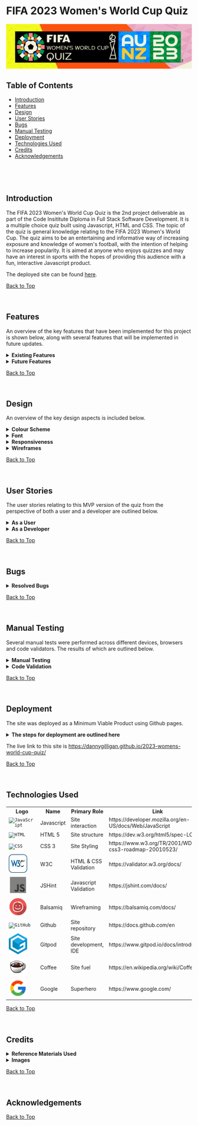 # FIFA 2023 Women's World Cup Quiz

![Am I Responsive](assets/images/hero-image.webp)

## Table of Contents

* [Introduction](#introduction)
* [Features](#features)
* [Design](#design)
* [User Stories](#user-stories)
* [Bugs](#bugs)
* [Manual Testing](#manual-testing)
* [Deployment](#deployment)
* [Technologies Used](#technologies-used)
* [Credits](#credits)
* [Acknowledgements](#acknowledgements)
<br>
<br>
<br>

<!-- Introduction Section is below, with a 'Back to Top' anchor link, the link will be shown at the bottom of every section -->
## Introduction
The FIFA 2023 Women's World Cup Quiz is the 2nd project deliverable as part of the Code Insititute Diploma in Full Stack Software Development. It is a multiple choice quiz built using Javascript, HTML and CSS.
The topic of the quiz is general knowledge relating to the FIFA 2023 Women's World Cup. The quiz aims to be an entertaining and informative way of increasing exposure and knowledge of women's football, with the intention of helping to increase popularity.
It is aimed at anyone who enjoys quizzes and may have an interest in sports with the hopes of providing this audience with a fun, interactive Javascript product.

The deployed site can be found [here](https://dannygilligan.github.io/2023-womens-world-cup-quiz/).

[Back to Top](#fifa-2023-womens-world-cup-quiz)
<br>
<br>
<br>



<!-- The Existing Features section is shown below, this will be disaplyed in a collapsible format, with each item shown in tabular form -->
## Features

An overview of the key features that have been implemented for this project is shown below, along with several features that will be implemented in future updates.
<br>
<details>
  <summary> <b>Existing Features</b> </summary>
<!-- Feature 1 begins -->
<br>
<table>
<tr><th> <b> Customised Logo</b></th></tr>
<tr>
<td>
The official FIFA Women's World Cup 2023 logo has been adapted to incorporate 'Quiz' in the title and serves as a visual highlight of the screen adding vibrant colour to enhance the user experience.
</td>
</tr>
<tr><td Colspan="2">

![Quiz logo](assets/documentation/features01_customised_logo.webp)

</td></tr>
</table>
<!-- Feature 1 ends -->
<br>
<table>
<tr><th> <b>Tracker Panel</b> </th></tr>
<tr><td>
A tracker panel has been developed that provides the user with information on their progress throughout the quiz such as the current question being displayed and which questions were previously answered correctly or incorrectly.
</td></tr>
<tr><td Colspan="2">

![Tracker Panel](assets/documentation/features02_tracker_panel.webp)

</td></tr>
</table>
<!-- spacer -->
<br>
<table>
<tr><th> <b>Question Container</b> </th></tr>
<tr><td>
The question container takes up a prominent space on the screen and clearly displays the text to the user, the high contrast allows for easy readibility and accessibilty.
</td></tr>
<tr><td Colspan="2">

![Question Container](assets/documentation/features03_question_container.webp)

</td></tr>
</table>
<!-- spacer -->
<br>
<table>
<tr><th> <b>Choice Container</b> </th></tr>
<tr><td>
The choices can be selected from easy to use containers utilising radio inputs.
</td></tr>
<tr><td Colspan="2">

![Choice Container](assets/documentation/features04_choice_containers.webp)

</td></tr>
</table>
<!-- spacer -->
<br>
<table>
<tr><th> <b>Main Button</b> </th></tr>
<tr><td>
The user interaction with the quiz is enabled through a simple button that has contextual commands associated with it depending on what screen is currently displayed. The focus is on making the quiz easy to use and accessible.
</td></tr>
<tr><td Colspan="2">

![Main Button](assets/documentation/features05_main_button.webp)

</td></tr>
</table>  
<!-- spacer -->
<br>
<table>
<tr><th Colspan="2"> <b>VAR Assist</b> </th></tr>
<tr><td Colspan="2">
The VAR Assist feature will allow the user to remove two incorrect choices from the screen. When activated, a function will be invoked that replaces the inner HTML of the incorrect choices with 'Offside!', the radio inputs will also be disabled for these choices. The user will be granted 3 VAR Assists at the start of the quiz, and can use 1 per question until they run out.
</td></tr>
<tr><td> <i>Before Use</i> </td><td> <i>After Use</i> </td></tr>

<tr>
<td>

![Before Use](assets/documentation/features07_var_assist_1.webp)

</td>
<td>

![After Use](assets/documentation/features07_var_assist_2.webp)

</td>
</tr>
</table>  
<!-- spacer -->
<br>
<table>
<tr><th> <b>Goals Scored</b> </th></tr>
<tr><td>
A tracker will be visible on the bottom right hand corner of the screen during the quiz that will display the 'Goals Scored' by the user.
</td></tr>
<tr><td Colspan="2">

![Goals Scored](assets/documentation/features08_goals_scored.webp)  

</td></tr>
</table>  
<!-- spacer -->
<br>
<table>
<tr><th> <b>On Hover Changes</b> </th></tr>
<tr><td>
Any items on the screen that the user can interact with will display a subtle colour change on the box shadow when hovered over to convey that the item can be interacted with by tapping or clicking on it.
</td></tr>
<tr><td Colspan="2">

![On Hover](assets/documentation/features09_hover_change.webp)

</td></tr>
</table>
<!-- spacer -->
<br>
<table>
<tr><th Colspan="2"> <b>Answer Feedback</b> </th></tr>
<tr><td Colspan="2">
The Answer Feedback feature provides the user with instant feedback after submitting their answers. An image depicting players in various stages of celebration or desolation are displayed to the user along with a 'MISS!' or 'GOAL!' text caption. 
</td></tr>
<tr><td> <i>Miss!</i> </td><td> <i>Goal!</i> </td></tr>

<tr>
<td>

![Before Use](assets/documentation/features10_answer_feedback_1.webp)

</td>
<td>

![After Use](assets/documentation/features10_answer_feedback_2.webp)

</td>
</tr>
</table>  
<!-- spacer -->
<br>
<table>
<tr><th> <b>No Option Selected Alert</b> </th></tr>
<tr><td>
The No Option Selected Alert feature provides the user with prominent and immediate feedback if they attempt to answer a question without selecting a choice first. This alert will stay on screen for the duration of the current question being asked, and will be removed automatically for the next question.
</td></tr>
<tr><td>

![Official Font](assets/documentation/features11_no_option_alert.webp)

</td></tr>
</table>  
<!-- spacer -->


[Back to Features](#features)
<br>
<br>
<br>
</details>
<!-- The Existing Features section ends here -->
<!-- The Future Features section is shown below, this will be disaplyed in a collapsible format, with each item shown in tabular form -->
<details>
  <summary> <b>Future Features</b></summary>
<br>
<!-- Future Feature 1 begins -->
<table>
<tr><th><b>Substitution</b></th></tr>
<tr><td>
This feature will allow the user to swap out the question and choice set displayed on screen for another set, this may provide them with a question that they may be able to answer instead. This would possibly involve adding a new 'Substitutes' property to the quizEngine object that would contain the alternative questions and choices values, a function would then change the inner HTML of the containers accordingly once called.
</td></tr>
</table>
<!-- Future Feature 1 ends -->
<br>
<table>
<tr><th><b>Match Timer</b></th></tr>
<tr><td>
This feature will add a timer to the quiz with a time limit of perhaps 11 minutes, with subtle on screen hints at different checkpoints (e.g "half-time approaching", "approaching the final minute", "we're in injury time"). This would run 'asynchronously' and when it reaches 'full-time', the quiz would end regardless of the user's progression.
</td></tr>
</table>
<!-- spacer -->
<br>
<table>
<tr><th><b>Home or Away Kit Toggle</b></th></tr>
<tr><td>
This will toggle the colour scheme of the quiz to dark or light modes which will enhance the user experience and aid accessibility.
</td></tr>
</table>
<br>
<!-- spacer -->
<table>
<tr><th><b>Bonus Facts</b></th></tr>
<tr><td>
Initially I wanted to include bonus facts containing bite size pieces of information about the tournament and women's football in general, these would have been displayed in the container along with the 'GOAL!' or 'MISS!' feedback. It will be added in a future update instead.
</td></tr>
</table>
<!-- spacer -->
<br>
<table>
<tr><th><b>Hall of Fame</b></th></tr>
<tr><td>
This feature will create a leaderboard to store user scores, adding a competitive dimension to the quiz and perhaps promote sharing, replayibilty and increase enjoyment.
</td></tr>
</table>
<!-- spacer -->
<br>
<table>
<tr><th><b>Custom Radio Inputs</b></th></tr>
<tr><td>
The project has been deployed with standard/default radio inputs, however these will have customised styling in a future update.
</td></tr>
</table>

[Back to Features](#features)
<br>
<br>
<br>
</details>
<!-- Future Features ends here -->

</details>

[Back to Top](#fifa-2023-womens-world-cup-quiz)
<br>
<br>
<br>
<!-- Features ends here -->


## Design

An overview of the key design aspects is included below.

<details>
  <summary><b> Colour Scheme </b></summary>
<br>
The colours used throughout the quiz are inspired by the official colour palette and branding of the FIFA 2023 Women's World Cup.<br><br>For the purposes of accessibility and offering more contrast to the user, adjustments were made accordingly (e.g the shade of blue used in the question containers).
<br><br>

The official rgb and hex values were published by [schemecolor.com](https://www.schemecolor.com/fifa-womens-world-cup-2023-logo.php#download).
<br><br>
<table>
<tr><th>Colour</th><th>Details</th></tr>
<!-- spacer -->
<tr><td>
<br>

![Coquelicot](assets/documentation/colour_1.webp)
<br><br>
</td>
<td>Name: Coquelicot<br><br>Hex: #E83800<br><br>RGB: (232, 56, 0)<br><br>CMYK: 0, 0.758, 1, 0.090</td>
</tr>
<!-- spacer -->
<tr><td>
<br>

![Eggshell](assets/documentation/colour_2.webp)
<br><br>
</td><td><br>Name: Eggshell<br><br>Hex: #EEEDCE<br><br>RGB: (238, 237, 206)<br><br>CMYK: 0, 0.004, 0.134, 0.066</td></tr>
<!-- spacer -->
<tr><td>
<br>

![Web Forest Green](assets/documentation/colour_3.webp)
<br><br>
</td><td>Name: Web Forest Green<br><br>Hex: #2F852B<br><br>RGB: (47, 133, 43)<br><br>CMYK: 0.646, 0, 0.676, 0.478</td></tr>
<!-- spacer -->
<tr><td>
<br>

![Web Forest Green](assets/documentation/colour_4.webp)
<br><br>
</td><td>Name: Light Carmine Pink<br><br>Hex: #ED6877<br><br>RGB: (237, 104, 119)<br><br>CMYK: 0, 0.561, 0.497, 0.070</td></tr>
<!-- spacer -->
<tr><td>
<br>

![Web Forest Green](assets/documentation/colour_5.webp)
<br><br>
</td><td>Name: American Yellow<br><br>Hex: #F3BC00<br><br>RGB: (243, 188, 0)<br><br>CMYK: 0, 0.226, 1, 0.047</td></tr>
<!-- spacer -->
<tr><td>
<br>

![Web Forest Green](assets/documentation/colour_6.webp)
<br><br>
</td><td>Name: Dodger Blue<br><br>Hex: #2C86FF<br><br>RGB: (44, 134, 255)<br><br>CMYK: 0.827, 0.474, 0, 0</td></tr>
<!-- spacer -->
</table>
</details>
<!-- Colour Scheme section ends here -->
<!-- spacer -->
<details>
  <summary><b> Font </b></summary>
<br>
<table>
<tr><th> <b>FWWC 2023 Official Font</b> </th></tr>
<tr><td>
The site uses the official font named 'FWWC 2023' to stay consistent with the brand identity of the event. The source of the font download has been linked in the Credits section.
</td></tr>
<tr><td>

![Official Font](assets/documentation/features06_official_font.webp)

</td></tr>
</table> 
</details>
<!-- spacer -->
<details>
  <summary><b> Responsiveness </b></summary>
<br>
<table>
<tr><th> <b>Am I Responsive?</b> </th></tr>
<tr><td>
The site was designed following the principles of mobile first design. All initial CSS style rules were implemented for use on mobile devices with a min-width screen size of 320px, from there the layout was adapted as needed for progressively larger screens using media queries. <br><br>Flexbox functionality was utilised for the 'containers' used throughout the site which helped immensely in achieving the desired level of responsiveness. The screenshot below was taken from the site https://ui.dev/amiresponsive.
</td></tr>
<tr><td>

![Official Font](assets/documentation/amiresponsive.webp)

</td></tr>
</table> 
</details>
<!-- spacer -->
<details>
  <summary><b> Wireframes </b></summary>
<br>
<details>  
  <summary>  <i>Enter Username</i> </summary>  <!-- whitespace character used in heading '  ' to add indentation -->
<br>
<!-- Wireframe 1 1 begins -->
The initial landing page will display the 'FIFA Women's World Cup Quiz 2023' logo, along with an input field to enter a username, and an 'enter' button. 

Validation will occur here, if the username does not meet the requirements a dialogue box will be displayed. If the input is accepted, the value will be assigned to a 'userName' variable.

The 'Enter' button will run the validation function and display the 'Quiz Rules' screen.

To note, the quiz will exist on a single page of HTML, with different sections being displayed to, or hidden from, the user depending on the context.

![Wireframe_01](assets/documentation/wireframe01_enter_username.webp)
</details>
<!-- Wireframe 1 ends -->
<!-- Wireframe 2 begins -->
<details>
  <summary>  <i>Quiz Rules</i> </summary>
<br>
Once the username is accepted, the rules of the quiz will then be displayed using the displayRules() function.

In summary, there will be 11 questions related to the 2023 Women's World Cup, with 4 choices per question along with a VAR Assist feature that will remove 2 incorrect answers. The VAR Assist name comes from the 'Video Assistant Referee' which is a controversial technology used in football to assist in refereeing decisions (hopefully it will only do good things in this quiz). The user will be granted 3 VAR Assists at the beginning, and can use a max of 1 per question until they run out. (To disambiguate completely, there is no relationship to the VAR variable declaration keyword!)

When a question is answered correctly, the user will score a goal, otherwise the attempt will be considered a miss.

The button on this screen will have an inner text of 'Kick Off!' and will call a function to display the quiz content.

![Wireframe Quiz Rules](assets/documentation/wireframe02_display_rules.webp)
</details>
<!-- Wireframe 2 ends -->
<!-- Wireframe 3 begins -->
<details>
  <summary>  <i>Display Quiz</i> </summary>
<br>
After the user kicks off the quiz, the questions and choices will be displayed using the displayQuiz() function. 

The inner HTML of the question and choice containers will be driven by the content of an object data structure existing in the javascript file, the object will be assigned to a variable named quizEngine. A 'Questions' property will have associated string values that will be accessed using dot notation and their index numbers, this will also be the case for the 'Choices' property, except the Choices property will have a nested array of 4 string values at each index. A questionCounter variable will be created and incremented after each question to drive the content displayed to the user by iterating over the Question and Choices properties accordingly.

A radio input will be used to allow the user to submit their choice, when checking the answer the radio inputs will be assigned as a HTML collection to a userChoice variable, then an IF conditional statement will determine which input is checked, the checked input will be compared against the correct answer (which will be stored as a string value in an 'Answers' property of the quizEngine). The 'Goals Scored' variable will then be incremented by 1 if the answer is correct.

The main button on this screen will have an inner text of 'Shoot!' and will be assigned the checkAnswer() function. 

A VAR Assist button will also be displayed to the user along with the remaining assists available.

In the bottom right hand corner, a score tracker will be visible showing the user's current score.

Just below the logo, a progress tracker will be located that gives the user feedback on the current active question and the questions they answered correctly or incorrectly. The active question will be styled with a prominent glowing effect to aid accessibility.

![Display Quiz](assets/documentation/wireframe03_display_quiz.webp)
</details>
<!-- Wireframe 3 ends -->
<!-- Wireframe 4 begins -->
<details>
  <summary>  <i>VAR Assist Feature</i> </summary>
<br>
The user can decide to trigger the varAssist() feature in order to remove 2 wrong answers from the screen. A 'varAssists' property will be included in the quizEngine object, this property will have 2 choice IDs held as string values in an array at each index that correspond to the wrong answers for each question, these choice IDs will be used to access the related HTML elements and set the display attribute to 'none'. The 'VAR Assists remaining' counter will be decremented upon use until it reaches 0, at this point the VAR Assist button will be disabled for the remainder of the quiz.

Once a choice has been made by the user. the 'Shoot!' button will then trigger the checkAnswer() function.

![VAR Assist Feature](assets/documentation/wireframe04_var_assist_feature.webp)
</details>
<!-- Wireframe 4 ends -->
<!-- Wireframe 5 begins -->
<details>
  <summary>  <i>Check Answer</i> </summary>
<br>
Once the user has decided on their choice and selected the corresponding radio input, they can then trigger the checkAnswer() function by clicking on the 'Shoot!' button. This will then assign the radio inputs to a HTML collection by utilising the getElementsByClass method (the radio inputs will have a class attribute of 'choices'). 

This HTML collection will then be iterated over using a 'for loop' to determine which input has been checked (using an IF conditional statement). Once the checked input has been identified, this will be stored in a variable named userChoice, which will be compared against the corresponding correct answer for the question held in the 'Answers' property of the quizEngine object (this will be accessed using dot notation and assigned to a variable named correctAnswer).

If the userChoice and correctAnswer variables are equal (===), then feedback will be presented to the user with a 'GOAL!' message and a picture being displayed, the HTML element of the corresponding tracker item will be assigned a class of .correct and the colour will be changed to green (the .active class will be removed). The 'Goals Scored' counter will also be incremented by 1.

If the userChoice and correctAnswer variables are not equal, the feedback will be presented to the user with a 'MISS!' message and a picture being displayed, the HTML element of the corresponding tracker item will be assigned a class of .incorrect and the colour will be changed to red  (the .active class will be removed). The 'Goals Scored' counter will not be incremented. 

The inner HTML of the main button will change to 'Play On!' which when pressed will invoke a nextQuestion() function that will increment the questionCounter variable and display the content of the next question and set of choices to the user.

![Check Answer](assets/documentation/wireframe05_check_answer.webp)
</details>
<!-- Wireframe 5 ends -->
<!-- Wireframe 6 begins -->
<details>
  <summary>  <i>Display Next Question</i> </summary>
<br>
The nextQuestion() function will continue the process of iterating over the quizEngine object using the value of the questionCounter variable to access the corresponding index of the questions and choices to display until the final question has been reached. 

This function will also change the HTML class attribute of the current question to .active in order to give the glowing effect on the tracker panel.

When the last question has been answered, the nextQuestion() function will change the inner HTML of the main button to 'View Result!' instead of 'Play On!' and assign to it a function of displayResult().

![Display Next Question 1](assets/documentation/wireframe06_display_next_question(1).webp)
![Display Next Question 2](assets/documentation/wireframe06_display_next_question(2).webp)
</details>
<!-- Wireframe 6 ends -->
<!-- Wireframe 7 begins -->
<details>
  <summary>  <i>Display Result</i> </summary>
<br>
Once the last question has been answered, the user can click on the 'View Result!' button. This will display feedback to the user on the total goals scored out of the 11 attempts along with a text message congratulating the user on completing the quiz.

An image will also be displayed to the user.

The main button's inner HTML will be changed to 'Rematch!' and have a rematch() function assigned to it.

This screen is the end of the current quiz session.

![Display Result](assets/documentation/wireframe07_display_result.webp)
</details>
<!-- Wireframe 7 ends -->
<!-- Wireframe 8 begins -->
<details>
  <summary>  <i>Rematch</i> </summary>
<br>
The end screen prompts the user with a 'Rematch!' that will guide them back to the start screen.

This will effectively reset the quiz.

![Rematch](assets/documentation/wireframe08_rematch.webp)
</details>
<!-- Wireframe 8 ends -->
<!-- Wireframe 9 begins -->
<details>
  <summary>  <i>Whiteboard Wireframe</i> </summary>
<br>
A little bonus for the whiteboard lovers :cupid:
<br>
<br>

![Whiteboard Wireframe](assets/documentation/wireframe09_whiteboard.webp)
</details>
<!-- Wireframe 9 ends -->
</details>
<!-- Wireframe section ends here -->

[Back to Top](#fifa-2023-womens-world-cup-quiz)
<br>
<br>
<br>

## User Stories


The user stories relating to this MVP version of the quiz from the perspective of both a user and a developer are outlined below.
<br>
<!-- 'As a user' User Stories are shown below -->
<details>
  <summary><b>As a User</b></summary>
<br>
<table>
<tr>
<th>User Story</th><th>Result</th>
</tr>
<!-- User Story 1 begins -->
<tr>
<td>As a user, I can enter a username</td><td>:heavy_check_mark:</td>
</tr>
<!-- User Story 1 ends -->
<tr>
<td>As a user, if the username I submit is invalid, I am alerted to this and the requirements are emphasised to me</td><td>:heavy_check_mark:</td>
</tr>
<!-- spacer -->
<tr>
<td>As a user, I can clearly read the question text displayed to me</td><td>:heavy_check_mark:</td>
</tr>
<!-- spacer -->
<tr>
<td>As a user, I can easily read the choices text that is displayed to me</td><td>:heavy_check_mark:</td>
</tr>
<!-- spacer -->
<tr>
<td>As a user, I can select a choice by tapping or clicking on the associated radio input</td><td>:heavy_check_mark:</td>
</tr>
<!-- spacer -->
<tr>
<td>As a user, I can tap or click on the 'Shoot!' button to submit my choice</td><td>:heavy_check_mark:</td>
</tr>
<!-- spacer -->
<tr>
<td>As a user, I can easily identify the VAR Assist button and tap or click on it</td><td>:heavy_check_mark:</td>
</tr>
<!-- spacer -->
<tr>
<td>As a user, I can easily see my progress throughout the quiz including the current active question and the questions I answered correctly or incorrectly previously</td><td>:heavy_check_mark:</td>
</tr>
<!-- spacer -->
<tr>
<td>As a user, I can easily see my current score</td><td>:heavy_check_mark:</td>
</tr>
<!-- spacer -->
<tr>
<td>As a user, I am provided with instant and clear feedback on whether my answer was correct or incorrect</td><td>:heavy_check_mark:</td>
</tr>
<!-- spacer -->
<tr>
<td>As a user, when I choose to use the VAR Assist feature, I can clearly determine which choices remain selectable and which have been changed to 'Offside!'</td><td>:heavy_check_mark:</td>
</tr>
<!-- spacer -->
<tr>
<td>As a user, I can clearly see how many VAR Assists I have remaining</td><td>:heavy_check_mark:</td>
</tr>
<!-- spacer -->
<tr>
<td>As a user, I can clearly determine when the quiz has ended</td><td>:heavy_check_mark:</td>
</tr>
<!-- spacer -->
<tr>
<td>As a user, I am provided with a final result</td><td>:heavy_check_mark:</td>
</tr>
</table>

[Back to User Stories](#user-stories)
<br>
<br>
<br>

</details>
<!-- 'As a User' User Stories end here -->
<!-- 'As a Developer' User Stories are shown below -->
<details>
  <summary><b>As a Developer</b></summary>
<br>
<table>
<tr>
<th>User Story</th><th>Result</th>
</tr>
<!-- spacer -->
<tr>
<td>As a developer, I can easily access the quizEngine object in order to make any amendments such as new questions, choices, answers and VAR assists</td><td>:heavy_check_mark:</td>
</tr>
<!-- spacer -->
<tr>
<td>As a developer, I can easily navigate the code in the HTML file and I am provided with clear comments throughout</td><td>:heavy_check_mark:</td>
</tr>
<!-- spacer -->
<tr>
<td>As a developer, I can easily navigate the code in the CSS file and I am provided with clear comments throughout</td><td>:heavy_check_mark:</td>
</tr>
<!-- spacer -->
<tr>
<td>As a developer, I can easily navigate the code in the Javascript file and I am provided with clear comments throughout</td><td>:heavy_check_mark:</td>
</tr>
<!-- spacer -->
<tr>
<td>As a developer, I am provided with a comprehensive README.md file that details the functionality of the site and deployment steps</td><td>:heavy_check_mark:</td>
</tr>
<!-- spacer -->
</table>

[Back to User Stories](#user-stories)
<br>
<br>
<br>

</details>



<!-- User Stories section ends here -->

[Back to Top](#fifa-2023-womens-world-cup-quiz)
<br>
<br>
<br>

## Bugs

<details>
  <summary><b>Resolved Bugs</b></summary>
<br>
<!--sub-section -->
<details>
  <summary>  <i>Bottom panel layout</i></summary>  
<br>
<!-- Resolved Bug 1 begins -->
<table>
<tr><th><b>Bottom Panel Layout</b></th><th><b>Status</b></th></tr>

<tr>
<td>
I encountered issues with displaying the bottom container that holds the VAR Assist and Shoot Buttons, along with the Goals Scored tracker. Initially I thought that using display: flex, and using 'space-between' would automatically position these items evenly, with the shoot button in the centre.
</td>
<td rowspan="4">
:heavy_check_mark:
</td>
</tr>

<tr>
<td>

![Bottom Container](assets/documentation/bugs01_bottom_container_resolved_1.webp)
</td>
</tr>

<tr>
<td>
I was able to resolve the issue by separating the bottom container into 3 sections with widths of 30%, 40% and 30% respectively (yellow borders added for illustration, percentage values may change after deployment), and then set the flex properties for each individual section, and the entire container as a whole. This produced the desired result. 
</td>
</tr>

<td>

![Bottom Container Resolved](assets/documentation/bugs01_bottom_container_resolved_2.webp)
</td>
</tr>
</table>
</details>
<!-- Resolved Bug 1 ends -->
<!-- Resolved But 2 begins -->
<details>
  <summary>  <i>Font Import Issue</i></summary>
<br>
<table>
<tr><th><b>Font Import Issue</b></th><th><b>Status</b></th></tr>
<tr>
<td>
I experienced problems when importing the 'FWWC2023' font, I could not get it to load successfully initially (even after several attempts). I found a very helpful video by Kevin Powell on how to self-host fonts that helped, the video resource is linked in the Credits section. I also received very helpful advice and a suggested Stackoverflow post from my mentor Martina Terlevic which allowed me to resolve the issue completely. 
</td>
<td>
:heavy_check_mark:
</td>
</tr>
</table>
<br>
</details>
<!-- Resolved Bug 2 ends -->
<!-- Resolved Bug 3 begins -->
<details>
  <summary>  <i>Image Naming Index</i></summary>
<br>
<table>
<tr><th><b>Image Naming Index</b></th><th><b>Status</b></th></tr>
<tr>
<td>
Once all images were selected for the 'GOAL!' and 'MISS!' feedback screens, I proceeded to crop, copy and resize for thumbnails then convert them to .webp files. However, I initially overlooked the naming convention and started the file name sequence at 1 instead of 0. This would have thrown off the function that would loop through these images using an index starting at 0 (i.e, the questionCounter's initial value). I renamed the image files accordingly.
<br>
<br>
The first image filenames in the sequence are now goal_image_0.webp and miss_image_0.jpg, instead of goal_image_1.webp and miss_image_1.jpg.
</td>
<td>
:heavy_check_mark:
</td>
</tr>
</table>
<br>
</details>
<!-- Resolved Bug 3 ends -->
<!-- Resolved Bug 4 begins -->
<details>
  <summary>  <i>InnerText Display</i></summary>
<br>
<table>
<tr><th><b>InnerText Display</b></th><th><b>Status</b></th></tr>
<tr>
<td>
While testing the initial screens displayed to the user, such as the 'display rules' and 'display choices' screens, I noticed the innerText of the main dialogue box was not behaving as expected. It appeared to be 'stuck' on the welcome message.
</td>
<td rowspan="4">
:heavy_check_mark:
</td>
</tr>

<tr>
<td>

![Bottom Container](assets/documentation/bugs02_innertext_display_resolved_1.webp)
</td>
</tr>

<tr>
<td>
The issue related to the innerText property that was attached to the this dialogue box when it was declared as a variable. Once the innerText property was removed, the screens displayed the correct/expected text to the user.
</td>
</tr>

<td>

![Bottom Container Resolved](assets/documentation/bugs02_innertext_display_resolved_2.webp)
</td>
</tr>
</table>

[Back to Bugs](#bugs)
<br>
<br>
<br>

</details>
<!-- Resolved Bug 4 ends -->
<!-- Resolved Bug 5 begins -->
<details>
  <summary>  <i>Image Responsiveness</i></summary>
<br>
<table>
<tr><th><b>Image Responsiveness</b></th><th><b>Status</b></th></tr>
<tr>
<td>
During testing, the images displayed at the answer feedback stage lost responsiveness. I was following a mobile first approach and focused my initial styling for smaller screen devices. When testing for larger screens, the bug was discovered.
</td>
<td rowspan="4">
:heavy_check_mark:
</td>
</tr>

<tr>
<td>

![Bottom Container](assets/documentation/bug03_image_responsiveness_1.webp)
</td>
</tr>

<tr>
<td>
The issue was resolved by applying a 'max-width' property to the #answer-feedback-image rule.
</td>
</tr>

<td>

![Bottom Container Resolved](assets/documentation/bug03_image_responsiveness_2.webp)
</td>
</tr>
</table>

[Back to Bugs](#bugs)
<br>
<br>
<br>

</details>
<!-- Resolved Bug 5 ends -->
<!-- Resolved Bug 6 begins -->
<details>
  <summary>  <i>Unexpected Javascript Behaviour</i></summary>
<br>
<table>
<tr><th><b>Unexpected Javascript Behaviour</b></th><th><b>Status</b></th></tr>
<tr>
<td>
During the coding phase of introducing Javascript to the site, I enountered several situations where the code did not behave as anticipated, this was always down to some assumption I made implicitly, such as when adding event listeners somehow thinking they would 'overwrite' the existing listener instead of literally adding another one on top of the button. It's something I'm vigilant about now! <br><br>Each time I ran into an issue like this, I used the debugging tool to add breakpoints and step through the code to identify exactly where it departed from what I expected.<br><br> I don't think I could have completed the project without using this tool! Even though I'm a novice at this stage regarding it's full functionality, it was intuitive enough to use without needing too much experience. If you're a student and reading this, use this tool whenever you're stuck!<br><br>
</td>
<td rowspan="2">
:heavy_check_mark:
</td>
</tr>

<tr>
<td>

![Bottom Container](assets/documentation/bug04_event_listener_resolved1.webp)
</td>
</tr>

</table>

[Back to Bugs](#bugs)
<br>
<br>
<br>

</details>
<!-- Resolved Bug 6 ends -->

</details>
<!-- Resolved Bugs section ends here -->

[Back to Top](#fifa-2023-womens-world-cup-quiz)
<br>
<br>
<br>

## Manual Testing

Several manual tests were performed across different devices, browsers and code validators. The results of which are outlined below.
<br>
<details>
  <summary><b>Manual Testing</b></summary>
<br>
<table>
<tr><th rowspan="2">Test description</th><th colspan="3">Device</th></tr>
<tr><th>Phone</th><th>Tablet</th><th>Laptop</th></tr>

<tr><td>Deployed site link is live </td><td>:heavy_check_mark:</td><td>:heavy_check_mark:</td><td>:heavy_check_mark:</td></tr>

<tr><td>Welcome screen is displayed correctly</td><td>:heavy_check_mark:</td><td>:heavy_check_mark:</td><td>:heavy_check_mark:</td></tr>

<tr><td>FIFA logo is displayed correctly</td><td>:heavy_check_mark:</td><td>:heavy_check_mark:</td><td>:heavy_check_mark:</td></tr>

<tr><td>User name input validation functions as expected</td><td>:heavy_check_mark:</td><td>:heavy_check_mark:</td><td>:heavy_check_mark:</td></tr>

<tr><td>'Enter!' button is displayed correctly</td><td>:heavy_check_mark:</td><td>:heavy_check_mark:</td><td>:heavy_check_mark:</td></tr>

<tr><td>'Enter!' functions as expected</td><td>:heavy_check_mark:</td><td>:heavy_check_mark:</td><td>:heavy_check_mark:</td></tr>

<tr><td>Quiz rules are displayed correctly</td><td>:heavy_check_mark:</td><td>:heavy_check_mark:</td><td>:heavy_check_mark:</td></tr>

<tr><td>'Kick Off!' button is displayed correctly</td><td>:heavy_check_mark:</td><td>:heavy_check_mark:</td><td>:heavy_check_mark:</td></tr>

<tr><td>'Kick Off!' button functions as expected</td><td>:heavy_check_mark:</td><td>:heavy_check_mark:</td><td>:heavy_check_mark:</td></tr>

<tr><td>'Tracker' panel is displayed correctly</td><td>:heavy_check_mark:</td><td>:heavy_check_mark:</td><td>:heavy_check_mark:</td></tr>

<tr><td>First 'tracker' item active animation is displayed correctly</td><td>:heavy_check_mark:</td><td>:heavy_check_mark:</td><td>:heavy_check_mark:</td></tr>

<tr><td>Question text is displayed correctly</td><td>:heavy_check_mark:</td><td>:heavy_check_mark:</td><td>:heavy_check_mark:</td></tr>

<tr><td>Choices text is displayed correctly</td><td>:heavy_check_mark:</td><td>:heavy_check_mark:</td><td>:heavy_check_mark:</td></tr>

<tr><td>On hover effects function as expected</td><td>:heavy_check_mark:</td><td>:heavy_check_mark:</td><td>:heavy_check_mark:</td></tr>

<tr><td>'VAR Assist' button is displayed correctly</td><td>:heavy_check_mark:</td><td>:heavy_check_mark:</td><td>:heavy_check_mark:</td></tr>

<tr><td>'VAR Assists' remaining is displayed correctly</td><td>:heavy_check_mark:</td><td>:heavy_check_mark:</td><td>:heavy_check_mark:</td></tr>

<tr><td>'VAR Assist' button functions as expected</td><td>:heavy_check_mark:</td><td>:heavy_check_mark:</td><td>:heavy_check_mark:</td></tr>

<tr><td>'Var Assists Remaining' counter functions as expected</td><td>:heavy_check_mark:</td><td>:heavy_check_mark:</td><td>:heavy_check_mark:</td></tr>

<tr><td>'Offside!' panels are displayed correctly after 'VAR Assist' button is clicked</td><td>:heavy_check_mark:</td><td>:heavy_check_mark:</td><td>:heavy_check_mark:</td></tr>

<tr><td>'Shoot!' button is displayed correctly</td><td>:heavy_check_mark:</td><td>:heavy_check_mark:</td><td>:heavy_check_mark:</td></tr>

<tr><td>'No option selected' alert is displayed correctly</td><td>:heavy_check_mark:</td><td>:heavy_check_mark:</td><td>:heavy_check_mark:</td></tr>

<tr><td>Radio inputs function as expected</td><td>:heavy_check_mark:</td><td>:heavy_check_mark:</td><td>:heavy_check_mark:</td></tr>

<tr><td>'Shoot!' button functions as expected</td><td>:heavy_check_mark:</td><td>:heavy_check_mark:</td><td>:heavy_check_mark:</td></tr>

<tr><td>Answer feedback functions as expected after 'Shoot!' button is clicked</td><td>:heavy_check_mark:</td><td>:heavy_check_mark:</td><td>:heavy_check_mark:</td></tr>

<tr><td>Feedback image is displayed correctly</td><td>:heavy_check_mark:</td><td>:heavy_check_mark:</td><td>:heavy_check_mark:</td></tr>

<tr><td>Feedback 'GOAL!' text is displayed correctly</td><td>:heavy_check_mark:</td><td>:heavy_check_mark:</td><td>:heavy_check_mark:</td></tr>

<tr><td>Feedback 'MISS!' text is displayed correctly</td><td>:heavy_check_mark:</td><td>:heavy_check_mark:</td><td>:heavy_check_mark:</td></tr>

<tr><td>'Play On!' button is displayed correctly</td><td>:heavy_check_mark:</td><td>:heavy_check_mark:</td><td>:heavy_check_mark:</td></tr>

<tr><td>'Play On!' button functions as expected</td><td>:heavy_check_mark:</td><td>:heavy_check_mark:</td><td>:heavy_check_mark:</td></tr>

<tr><td>Goals scored panel is displayed correctly</td><td>:heavy_check_mark:</td><td>:heavy_check_mark:</td><td>:heavy_check_mark:</td></tr>

<tr><td>Goals scored counter functions as expected</td><td>:heavy_check_mark:</td><td>:heavy_check_mark:</td><td>:heavy_check_mark:</td></tr>

<tr><td>Tracker item updates correctly after correct answer</td><td>:heavy_check_mark:</td><td>:heavy_check_mark:</td><td>:heavy_check_mark:</td></tr>

<tr><td>Tracker item updates correctly after incorrect answer</td><td>:heavy_check_mark:</td><td>:heavy_check_mark:</td><td>:heavy_check_mark:</td></tr>

<tr><td>Tracker item updates correctly to display current active question</td><td>:heavy_check_mark:</td><td>:heavy_check_mark:</td><td>:heavy_check_mark:</td></tr>

<tr><td>Next question is displayed correctly</td><td>:heavy_check_mark:</td><td>:heavy_check_mark:</td><td>:heavy_check_mark:</td></tr>

<tr><td>'View Final Result' button is displayed correctly after last question</td><td>:heavy_check_mark:</td><td>:heavy_check_mark:</td><td>:heavy_check_mark:</td></tr>

<tr><td>'View Final Result' button functions as expected</td><td>:heavy_check_mark:</td><td>:heavy_check_mark:</td><td>:heavy_check_mark:</td></tr>

<tr><td>End quiz image is displayed correctly</td><td>:heavy_check_mark:</td><td>:heavy_check_mark:</td><td>:heavy_check_mark:</td></tr>

<tr><td>End quiz tracker panel animation is displayed correctly</td><td>:heavy_check_mark:</td><td>:heavy_check_mark:</td><td>:heavy_check_mark:</td></tr>

<tr><td>End quiz message is displayed correctly</td><td>:heavy_check_mark:</td><td>:heavy_check_mark:</td><td>:heavy_check_mark:</td></tr>

<tr><td>End quiz result feedback is displayed correctly</td><td>:heavy_check_mark:</td><td>:heavy_check_mark:</td><td>:heavy_check_mark:</td></tr>

<tr><td>Fifa.com/womens-football link is displayed correctly</td><td>:heavy_check_mark:</td><td>:heavy_check_mark:</td><td>:heavy_check_mark:</td></tr>

<tr><td>Fifa.com/womens-football link opens site in a new window</td><td>:heavy_check_mark:</td><td>:heavy_check_mark:</td><td>:heavy_check_mark:</td></tr>

<tr><td>'Rematch?' button is displayed correctly</td><td>:heavy_check_mark:</td><td>:heavy_check_mark:</td><td>:heavy_check_mark:</td></tr>

<tr><td>'Rematch?' button functions as expected</td><td>:heavy_check_mark:</td><td>:heavy_check_mark:</td><td>:heavy_check_mark:</td></tr>

<tr><td>Rematch welcome screen displays as expected</td><td>:heavy_check_mark:</td><td>:heavy_check_mark:</td><td>:heavy_check_mark:</td></tr>

<tr><td>Site tested on Google Chrome</td><td>:heavy_check_mark:</td><td>:heavy_check_mark:</td><td>:heavy_check_mark:</td></tr>

<tr><td>Site tested on Microsoft Edge</td><td>:heavy_check_mark:</td><td>:heavy_check_mark:</td><td>:heavy_check_mark:</td></tr>

<tr><td>Site tested on Mozilla Firefox</td><td>:heavy_check_mark:</td><td>:heavy_check_mark:</td><td>:heavy_check_mark:</td></tr>

<tr><td>Site tested on Apple Safari</td><td></td><td>:heavy_check_mark:</td><td></td></tr>

</table>

[Back to Manual Testing](#manual-testing)
<br>
<br>
<br>

</details>

<!-- Manual Testing section ends here -->


<details>
  <summary><b>Code Validation</b></summary>
<br>
<!-- spacer -->
<details>
  <summary>  <i>HTML Validation</i></summary>
<br>

The HTML code passed through the [W3C HTML Validator](https://validator.w3.org/) without returning any errors.

<br>
<table>
<tr><td><b>W3C HTML Validator</b></td><td><b>Status</b></td></tr>

</tr>
<td>

![HTML Validation](assets/documentation/validation_html_final.webp)

</td>
<td>
:heavy_check_mark:
</td>
</tr>
</table>
</details>
<!-- spacer -->
<details>
  <summary>  <i>CSS Validation</i></summary>
<br>

The HTML code passed through the [W3C CSS Validator](https://jigsaw.w3.org/css-validator/) without returning any errors.

<br>
<table>
<tr><td><b>W3C CSS Validator</b></td><td><b>Status</b></td></tr>

</tr>
<td>

![HTML Validation](assets/documentation/validation_css_final.webp)

</td>
<td>
:heavy_check_mark:
</td>
</tr>
</table>
</details>
<!-- spacer -->
<details>
  <summary>  <i>Javascript Validation</i></summary>
<br>

The HTML code passed through the [JS Hint Validator](https://jshint.com/) without returning any errors.

<br>
<table>
<tr><td><b>JS Hint Validator</b></td><td><b>Status</b></td></tr>

</tr>
<td>

![HTML Validation](assets/documentation/validation_javascript_final.webp)

</td>
<td>
:heavy_check_mark:
</td>
</tr>
</table>
</details>
<!-- spacer -->
<details>
  <summary>  <i>Lighthouse Results</i></summary>
<br>

The site passed through the [Google Lighthouse](https://developer.chrome.com/docs/lighthouse/overview) tool scoring 100 in all categories.

<br>
<table>
<tr><td><b>Lighthouse Analysis</b></td><td><b>Status</b></td></tr>

</tr>
<td>

![HTML Validation](assets/documentation/validation_lighthouse_final.webp)

</td>
<td>
:heavy_check_mark:
</td>
</tr>
</table>
</details>
<!-- spacer -->


[Back to Manual Testing](#manual-testing)
<br>
<br>
<br>

</details>



[Back to Top](#fifa-2023-womens-world-cup-quiz)
<br>
<br>
<br>

<!-- The Deployment section is shown below, this will be disaplyed in a collapsible format, with each item shown in tabular form -->
## Deployment

The site was deployed as a Minimum Viable Product using Github pages. 

<details>
    <summary><b>The steps for deployment are outlined here</b></summary>
<br>
<table>

<!-- spacer -->
<tr><td colspan="2">In the Github repository, navigate to the 'Settings' tab</td></tr>
<tr><td>

![Deployment Step 1](assets/documentation/deployment_01.webp)
</td>
<td>:heavy_check_mark:</td>
</tr>
<!-- spacer -->
<tr><td colspan="2">On the menu, navigate to 'Pages'</td></tr>
<tr><td>

![Deployment Step 2](assets/documentation/deployment_02.webp)
</td>
<td>:heavy_check_mark:</td>
</tr>
<!-- spacer -->
<tr><td colspan="2">From the 'Branch' dropdown menu, select 'main'</td></tr>
<tr><td>

![Deployment Step 3](assets/documentation/deployment_03.webp)
</td>
<td>:heavy_check_mark:</td>
</tr>
<!-- spacer -->
<tr><td colspan="2">Click the save button</td></tr>
<tr><td>

![Deployment Step 4](assets/documentation/deployment_04.webp)
</td>
<td>:heavy_check_mark:</td>
</tr>
<!-- spacer -->
<tr><td colspan="2">The deployment process begins</td></tr>
<tr><td>

![Deployment Step 5](assets/documentation/deployment_05.webp)
</td>
<td>:heavy_check_mark:</td>
</tr>
<!-- spacer -->
<tr><td colspan="2">Once the site deploys successfully, a confirmation is displayed and a live link generated</td></tr>
<tr><td>

![Deployment Step 6](assets/documentation/deployment_06.webp)
</td>
<td>:heavy_check_mark:</td>
</tr>
</table>
</details>

The live link to this site is https://dannygilligan.github.io/2023-womens-world-cup-quiz/

<!-- Deployment section ends here -->

[Back to Top](#fifa-2023-womens-world-cup-quiz)
<br>
<br>
<br>

<!-- The Technologies Used section is shown below, this will be disaplyed in tabular form with icons for each technology -->
## Technologies Used

#### 
<table>
<tr><th>Logo</th><th>Name</th><th>Primary Role</th><th>Link</th></tr>
<!-- Technology Used 1 begins -->
<tr><td>
<div>
	<code><img width="50" src="https://user-images.githubusercontent.com/25181517/117447155-6a868a00-af3d-11eb-9cfe-245df15c9f3f.png" alt="JavaScript" title="JavaScript"/></code>
</div>
</td>
<td>Javascript</td>
<td>Site interaction</td>
<td>https://developer.mozilla.org/en-US/docs/Web/JavaScript</td>
</tr>
<!-- Technology Used 1 ends -->
<tr><td>
<div>
	<code><img width="50" src="https://user-images.githubusercontent.com/25181517/192158954-f88b5814-d510-4564-b285-dff7d6400dad.png" alt="HTML" title="HTML"/></code>
</div>
</td>
<td>HTML 5</td>
<td>Site structure</td>
<td>https://dev.w3.org/html5/spec-LC/</td>
</tr>
<!-- spacer -->
<tr><td>
<div>
	<code><img width="50" src="https://user-images.githubusercontent.com/25181517/183898674-75a4a1b1-f960-4ea9-abcb-637170a00a75.png" alt="CSS" title="CSS"/></code>
</div>
</td>
<td>CSS 3</td>
<td>Site Styling</td>
<td>https://www.w3.org/TR/2001/WD-css3-roadmap-20010523/</td>
</tr>
<!-- spacer -->
<tr><td>
<div>
	<code><img width="50" src="assets/documentation/tech_used_w3c.webp" alt="W3C" title="W3C"/></code>
</div>
</td>
<td>W3C</td>
<td>HTML & CSS Validation</td>
<td>https://validator.w3.org/docs/</td>
</tr>
<!-- spacer -->
<tr><td>
<div>
	<code><img width="50" src="assets/documentation/tech_used_jshint.webp" alt="JSHint" title="JSHint"/></code>
</div>
</td>
<td>JSHint</td>
<td>Javascript Validation</td>
<td>https://jshint.com/docs/</td>
</tr>
<!-- spacer -->
<tr><td>
<div>
	<code><img width="50" src="assets/documentation/tech_used_balsamiq.webp" alt="Balasmiq" title="Balasmiq"/></code>
</div>
</td>
<td>Balsamiq</td>
<td>Wireframing</td>
<td>https://balsamiq.com/docs/</td>
</tr>
<!-- spacer -->
<tr><td>
<div>
	<code><img width="50" src="https://user-images.githubusercontent.com/25181517/192108374-8da61ba1-99ec-41d7-80b8-fb2f7c0a4948.png" alt="GitHub" title="GitHub"/></code>
</div>
</td>
<td>Github</td>
<td>Site repository</td>
<td>https://docs.github.com/en</td>
</tr>
<!-- spacer -->
<tr><td>
<div>
	<code><img width="50" src="assets/documentation/tech_used_gitpod.webp" alt="Gitpod" title="Gitpod"/></code>
</div>
</td>
<td>Gitpod</td>
<td>Site development, IDE</td>
<td>https://www.gitpod.io/docs/introduction</td>
</tr>
<!-- spacer -->
<tr><td>
<div>
	<code><img width="50" src="assets/documentation/tech_used_coffee.webp" alt="Coffee" title="Coffee"/></code>
</div>
</td>
<td>Coffee</td>
<td>Site fuel</td>
<td>https://en.wikipedia.org/wiki/Coffee</td>
</tr>
<!-- spacer -->
<tr><td>
<div>
	<code><img width="50" src="assets/documentation/tech_used_google.webp" alt="Google" title="Google"/></code>
</div>
</td>
<td>Google</td>
<td>Superhero</td>
<td>https://www.google.com/</td>
</tr>
<!-- spacer -->
</table>
<!-- Technologies Used section ends here -->

[Back to Top](#fifa-2023-womens-world-cup-quiz)
<br>
<br>
<br>

## Credits

<!-- The Credits section is shown below, this will be disaplyed in a collapsible format, with a sub section for reference content/materials and a sub section for images, with each item shown in tabular form -->
<details>
    <summary><b>Reference Materials Used</b></summary>
<br>
<table>
<tr><th><b> Description </b></th><th><b> Link </b></th></tr>
<!-- Reference Material 1 begins -->
<tr><td> Code Institute LMS Javascript Essentials Content </td>
<td> 

[here](https://codeinstitute.net/) 

</td></tr>
<!-- Reference Material 1 ends -->
<tr><td> Javascript tutorial video produced by 'Bro Code' YouTube Channel</td>
<td> 

[here](https://www.youtube.com/watch?v=8dWL3wF_OMw)  

</td></tr>
<!-- spacer -->
<tr><td> Javascript 30 for 30 tutorials produced by Wes Bos</td>
<td> 

[here](https://javascript30.com/)

</td></tr>
<!-- spacer -->
<tr><td> W3 Schools Javascript Tutorial, Exercises and Quiz, published by w3schools.com </td>
<td> 

[here](https://www.w3schools.com/js/default.asp) 

</td></tr>
<!-- spacer -->
<tr><td> JS Challenger exercises, published by jschallenger.com </td>
<td> 

[here](https://www.jschallenger.com/)

</td></tr>
<!-- spacer -->
<tr><td> Guide on using the transform property, published by geeksforgeeks.org </td>
<td> 

[here](https://www.geeksforgeeks.org/how-to-rotate-an-html-div-element-90-degrees-using-javascript/)

</td></tr>
<!-- spacer -->
<tr><td> Code Institute README.md Tutorial by Kasia Bogucka </td>
<td> 

[here](https://www.youtube.com/watch?v=l1DE7L-4eKQ)  

</td></tr>
<!-- spacer -->
<tr><td> Code Institute Guide to MVP (PP2) by Kasia Bogucka </td>
<td> 

[here](https://www.youtube.com/watch?v=wsOvkf22B_A)  

</td></tr>
<!-- spacer -->
<tr><td> Official FIFA 2023 Women's World Cup colour scheme published by schemecolor.com </td>
<td> 

[here](https://www.schemecolor.com/fifa-womens-world-cup-2023-logo.php)  

</td></tr>
<!-- spacer -->
<tr><td> Official FIFA 2023 Women's World Cup font, downloaded from fontshub.pro </td>
<td> 

[here](https://fontshub.pro/font/fwwc-2023-download)

</td></tr>
<!-- spacer -->
<tr><td> Flexbox guide, published by css-tricks.com </td>
<td> 

[here](https://css-tricks.com/snippets/css/a-guide-to-flexbox/)  

</td></tr>
<!-- spacer -->
<tr><td> Guide to self-hosting fonts, published by Kevin Powell </td>
<td> 

[here](https://www.youtube.com/watch?v=zK-yy6C2Nck)

</td></tr>
<!-- spacer -->
<tr><td> Centering items using Flexbox, published by MDN Web Docs </td>
<td> 

[here](https://developer.mozilla.org/en-US/docs/Web/CSS/CSS_flexible_box_layout/Aligning_items_in_a_flex_container)  

</td></tr>
<!-- spacer -->
<tr><td> Code used for spherical shading on main button developed by 'The Anonymous Koder' </td>
<td> 

[here](https://codepen.io/theanonymouskoder/pen/PomjmeY?editors=1100)  

</td></tr>
<!-- spacer -->
<tr><td> Code used for CSS gradient effects provided by cssgradient.io </td>
<td> 

[here](https://cssgradient.io/)

</td></tr>
<!-- spacer -->
<tr><td> Guide for using the CSS 'fade in' animation, published by Jamie Juviler </td>
<td> 

[here](https://blog.hubspot.com/website/css-fade-in)

</td></tr>
<!-- spacer -->
</td></tr>
<tr><td> Guide on scaling an element up and down gracefully on hover, by Stackoverflow user Roy </td>
<td> 

[here](https://stackoverflow.com/a/36227036)

</td></tr>
<!-- spacer -->
<tr><td> Guide for styling input placeholder text, published by MDN Web Docs </td>
<td> 

[here](https://developer.mozilla.org/en-US/docs/Web/CSS/::placeholder) 

</td></tr>
<!-- spacer -->
<tr><td> Code Institute README.md Template, published by Code Institute </td>
<td> 

[here](https://github.com/Code-Institute-Solutions/readme-template)  

</td></tr>
<!-- spacer -->
<tr><td> Github README.md Markdown Guide, by Github user lifeparticle </td>
<td> 

[here](https://github.com/lifeparticle/Markdown-Cheatsheet)  

</td></tr>
<!-- spacer -->
<tr><td> Github README.md Cheatsheet, by Github user tchapi </td>
<td> 

[here](https://github.com/tchapi/markdown-cheatsheet/blob/master/README.md)

</td></tr>
<!-- spacer -->
<tr><td> The hex values of the Github background colour were obtained using imagecolorpicker.com </td>
<td> 

[here](https://imagecolorpicker.com/en)

</td></tr>
<!-- spacer -->
<tr><td> How to create anchor links in README.md, by Github user Rachel Hyman </td>
<td> 

[here](https://gist.github.com/rachelhyman/b1f109155c9dafffe618)  

</td></tr>
<!-- spacer -->
<tr><td> How to add collapsible items to README.md, by Github user pierrejoubert73 </td>
<td> 

[here](https://gist.github.com/pierrejoubert73/902cc94d79424356a8d20be2b382e1ab)

</td></tr>
<!-- spacer -->
</td></tr>
<tr><td> Advice to add documentation folder to README.md, Code Institute Slack message by Kera Cudmore </td>
<td> 

[here](https://code-institute-room.slack.com/archives/C01UE4ND3H7/p1701601763768449?thread_ts=1701600346.836459&cid=C01UE4ND3H7)

</td></tr>
<!-- spacer -->
<tr><td> How to add a tickmark to README.md, by Stackoverflow user Waylan </td>
<td> 

[here](https://stackoverflow.com/questions/54694160/adding-checkbox-in-markdown-table-does-not-work)

</td></tr>
<!-- spacer -->
<tr><td> Github emojis cheatsheet, by Github user ikatyang </td>
<td> 

[here](https://github.com/ikatyang/emoji-cheat-sheet/blob/master/README.md)

</td></tr>
<!-- spacer -->
<tr><td> Site used to convert png to favicon, favicon.io </td>
<td> 

[here](https://favicon.io/favicon-converter/)

</td></tr>
<!-- spacer -->
<tr><td> Guide to making atomic git commits, by Aleksandr Hovhannisyan </td>
<td> 

[here](https://www.aleksandrhovhannisyan.com/blog/atomic-git-commits/)

</td></tr>
<!-- spacer -->
<tr><td> Library of front end icons used for README.md, by Github user marwin1991 </td>
<td> 

[here](https://marwin1991.github.io/profile-technology-icons/)

</td></tr>
<!-- spacer -->
<tr><td> Site containing open source icons used for README.md, published by iconduck.com </td>
<td> 

[here](https://iconduck.com/)

</td></tr>
<!-- spacer -->
<tr><td> Site used to convert svg to png, svgtopng.com </td>
<td> 

[here](https://svgtopng.com/)

</td></tr>
<!-- spacer -->
<tr><td> How to make a cell span a row, used in README.md, by Stackoverflow user Nisse Engström </td>
<td> 

[here](https://stackoverflow.com/questions/26400006/make-a-td-span-the-entire-row-in-a-table)

</td></tr>
<!-- spacer -->
<tr><td> Introduction to the pillars of OOP, by Chandrakishor Gupta </td>
<td> 

[here](https://datatrained.com/post/four-pillars-of-oops/)

</td></tr>
<!-- spacer -->
<tr><td> Guide on HTML Radio Input Tags, published by w3schools.com </td>
<td> 

[here](https://www.w3schools.com/tags/att_input_type_radio.asp)

</td></tr>
<!-- spacer -->
<tr><td> How to use a submit button outside the form, by joshbranchaud </td>
<td> 

[here](https://til.hashrocket.com/posts/v2s2gxgifj-submit-a-form-with-a-button-outside-the-form)

</td></tr>
<!-- spacer -->
<tr><td> Guide to mobile first responsive design, published by Code Institute </td>
<td> 

[here](https://www.youtube.com/watch?v=JcaX60ZscgA)

</td></tr>
<!-- spacer -->
<tr><td> Guide to displaying a 'flash' effect animation, by Stackoverflow user Rohith </td>
<td> 

[here](https://stackoverflow.com/questions/16791851/a-flash-of-color-using-pure-css-transitions)

</td></tr>
<!-- spacer -->
<tr><td> Guide on adding minlength and maxlength HTML attributes, published by MDN Web Docs </td>
<td> 

[here](https://developer.mozilla.org/en-US/docs/Web/HTML/Attributes/minlength)

</td></tr>
<!-- spacer -->
<tr><td> Guide on the syntax for CSS animations, published by w3schools.com </td>
<td> 

[here](https://www.w3schools.com/cssref/css3_pr_animation.php)

</td></tr>
<!-- spacer -->
<tr><td> How to add whitespace characters to README.md, by Stackoverflow user Tim Smith </td>
<td> 

[here](https://stackoverflow.com/questions/44810511/how-to-add-empty-spaces-into-md-markdown-readme-on-github)

</td></tr>
<!-- spacer -->
<tr><td> How to align text in table headers in README.md markdown, published by markdownguide.org </td>
<td> 

[here](https://www.markdownguide.org/extended-syntax/)

</td></tr>
<!-- spacer -->
</table>
</details>
<!-- Reference Materials credits section ends here -->
<!-- The Images sub section is shown below, this will be disaplyed in a collapsible format, with each item shown in tabular form, the images represent thumbnails of the actual pictures used on the live site (they've been scaled down to 10% of the original size, approx 50px by 50px) -->
<details>
  <summary><b>Images</b></summary>
<br>

<table>
<tr><th><b> Thumb </b></th><th><b> Production File Name </b></th><th><b> Description </b></th><th><b> Source </b></th></tr>
<!-- image 1 begins -->
<tr><td>

![miss_image_0_thumb](assets/documentation/thumbnails/miss_image_0_thumbnail.webp)
</td>
<td>miss_image_0</td>
<td>Emily van Egmond, Australia</td>
<td>

[here](https://www.sbs.com.au/news/article/what-must-happen-for-matildas-to-progress-to-world-cup-knockout/hn6ggt6eq)
</td>
</tr>
<!-- image 1 ends -->
<tr><td>

![miss_image_1_thumb](assets/documentation//thumbnails/miss_image_1_thumbnail.webp)
</td>
<td>miss_image_1</td>
<td>Giulia Dragoni, Italy</td>
<td>

[here](https://www.ctvnews.ca/mobile/sports/italians-in-tears-after-loss-to-south-africa-knocks-them-out-of-women-s-world-cup-1.6503519)
</td>
</tr>
<!-- spacer -->
<tr><td>

![miss_image_2_thumb](assets/documentation/thumbnails/miss_image_2_thumbnail.webp)
</td>
<td>miss_image_2</td>
<td>Julie Ertz, USA</td>
<td>

[here](https://www.forbes.com/sites/maryroeloffs/2023/08/06/us-knocked-out-of-womens-world-cup-after-dramatic-loss-to-sweden/)
</td>
</tr>
<!-- spacer -->
<tr><td>

![miss_image_3_thumb](assets/documentation/thumbnails/miss_image_3_thumbnail.webp)
</td>
<td>miss_image_3</td>
<td>Sam Kerr, Australia</td>
<td>

[here](https://www.forbes.com/sites/asifburhan/2023/08/16/england-defeat-hosts-australia-to-reach-first-womens-world-cup-final/)
</td>
</tr>
<!-- spacer -->
<tr><td>

![miss_image_4_thumb](assets/documentation/thumbnails/miss_image_4_thumbnail.webp)
</td>
<td>miss_image_4</td>
<td>Megan Rapinoe, USA</td>
<td>

[here](https://edition.cnn.com/sport/live-news/uswnt-sweden-womens-world-cup-knockout/h_9d56c79135d15aab65841753a8692a16)
</td>
</tr>
<!-- spacer -->
<tr><td>

![miss_image_5_thumb](assets/documentation/thumbnails/miss_image_5_thumbnail.webp)
</td>
<td>miss_image_5</td>
<td>Sophie Howard, Scotland</td>
<td>

[here](https://domesticolammy.medium.com/salma-paralluelo-and-my-uneven-connection-with-womens-football-a8a99bc4dd10)
</td>
</tr>
<!-- spacer -->
<tr><td>

![miss_image_6_thumb](assets/documentation/thumbnails/miss_image_6_thumbnail.webp)
</td>
<td>miss_image_6</td>
<td>Alex Morgan, USA</td>
<td>

[here](https://www.the-express.com/sport/soccer/109905/USWNT-lose-top-spot-FIFA-Rankings)
</td>
</tr>
<!-- spacer -->
<tr><td>

![miss_image_7_thumb](assets/documentation/thumbnails/miss_image_7_thumbnail.webp)
</td>
<td>miss_image_7</td>
<td>Sam Kerr, Australia</td>
<td>

[here](https://www.foxsports.com.au/football/world-cup/changed-sport-forever-australia-reacts-to-matildas-devastating-world-cup-exit/news-story/de2c94a88de3019c2af2e7eae2f81774)
</td>
</tr>
<!-- spacer -->
<tr><td>

![miss_image_8_thumb](assets/documentation/thumbnails/miss_image_8_thumbnail.webp)
</td>
<td>miss_image_8</td>
<td>Mary Earps, England</td>
<td>

[here](https://www.bbc.com/sport/football/66611861)
</td>
</tr>
<!-- spacer -->
<tr><td>

![miss_image_9_thumb](assets/documentation/thumbnails/miss_image_9_thumbnail.webp)
</td>
<td>miss_image_9</td>
<td>Hannah Wilkinson, New Zealand</td>
<td>

[here](https://www.abc.net.au/news/2023-07-25/womens-world-cup-live-updates-new-zealand-philippines-var/102644612)
</td>
</tr>
<!-- spacer -->
<tr><td>

![miss_image_10_thumb](assets/documentation/thumbnails/miss_image_10_thumbnail.webp)
</td>
<td>miss_image_10</td>
<td>Alexandra Popp, Germany</td>
<td>

[here](https://www.goal.com/en/news/shock-germany-out-womens-world-cup-group-stages-south-korea/bltb2277dcbc1244f38)
</td>
</tr>
<!-- Miss Images end here -->
<!-- Goal Images start here -->
<tr><td>

![goal_image_0_thumb](assets/documentation/thumbnails/goal_image_0_thumbnail.webp)
</td>
<td>goal_image_0</td>
<td>Sam Kerr, Australia</td>
<td>

[here](https://www.theguardian.com/football/commentisfree/2023/aug/16/womens-world-cup-2023-matildas-fan-guide)
</td>
</tr>
<!-- spacer -->
<tr><td>

![goal_image_1_thumb](assets/documentation/thumbnails/goal_image_1_thumbnail.webp)
</td>
<td>goal_image_1</td>
<td>Wendy Shongwe, South Africa</td>
<td>

[here](https://www.flashscore.com/news/soccer-world-cup-women-south-africa-s-joy-at-women-s-world-cup-win-brings-hope-of-change-back-home/n9c0NhLj/)
</td>
</tr>
<!-- spacer -->
<tr><td>

![goal_image_2_thumb](assets/documentation/thumbnails/goal_image_2_thumbnail.webp)
</td>
<td>goal_image_2</td>
<td>Fridolina Rolfo, Sweden</td>
<td>

[here](https://www.latimes.com/sports/soccer/story/2023-08-19/womens-world-cup-sweden-beats-australia-bronze-medal)
</td>
</tr>
<!-- spacer -->
<tr><td>

![goal_image_3_thumb](assets/documentation/thumbnails/goal_image_3_thumbnail.webp)
</td>
<td>goal_image_3</td>
<td>Filippa Angeldal, Sweden</td>
<td>

[here](https://eu.usatoday.com/story/sports/soccer/2023/08/11/sweden-stakes-claim-as-a-women-s-world-cup-favorite-by-stopping-japan-2-1-in-quarterfinals/70572973007/)
</td>
</tr>
<!-- spacer -->
<tr><td>

![goal_image_4_thumb](assets/documentation/thumbnails/goal_image_4_thumbnail.webp)
</td>
<td>goal_image_4</td>
<td>Kenza Dali, France</td>
<td>

[here](https://newsrnd.com/sports/2023-08-08-france-morocco-(4-0)--les-bleues-join-the-quarters-of-the-women-s-world-cup-without-trembling.BJXjfpknn.html)
</td>
</tr>
<!-- spacer -->
<tr><td>

![goal_image_5_thumb](assets/documentation/thumbnails/goal_image_5_thumbnail.webp)
</td>
<td>goal_image_5</td>
<td>Sarina Bolden, Philippines</td>
<td>

[here](https://www.nzherald.co.nz/sport/fifa-womens-world-cup-2023-football-ferns-crash-back-down-to-earth-with-shock-loss-to-the-philippines/PCDJNAO7SRCRTFMBTGIB5RNWNM/)
</td>
</tr>
<!-- spacer -->
<tr><td>

![goal_image_6_thumb](assets/documentation/thumbnails/goal_image_6_thumbnail.webp)
</td>
<td>goal_image_6</td>
<td>Débora Cristiane de Oliveira, Brazil</td>
<td>

[here](https://www.skysports.com/football/story-telling/37390/12944561/20-of-the-best-images-from-the-womens-world-cup)
</td>
</tr>
<!-- spacer -->
<tr><td>

![goal_image_7_thumb](assets/documentation/thumbnails/goal_image_7_thumbnail.webp)
</td>
<td>goal_image_7</td>
<td>Yui Hasegawa, Japan</td>
<td>

[here](https://www.forbes.com/sites/asifburhan/2020/03/02/fifa-inspectors-assess-potential-hosts-of-the-2023-womens-world-cup/)
</td>
</tr>
<!-- spacer -->
<tr><td>

![goal_image_8_thumb](assets/documentation/thumbnails/goal_image_8_thumbnail.webp)
</td>
<td>goal_image_8</td>
<td>Ary Borges, Brazil</td>
<td>

[here](https://www.theguardian.com/football/2023/jul/27/brazil-womens-world-cup-fans-france-revival)
</td>
</tr>
<!-- spacer -->
<tr><td>

![goal_image_9_thumb](assets/documentation/thumbnails/goal_image_9_thumbnail.webp)
</td>
<td>goal_image_9</td>
<td>Charlotte Grant, Australia</td>
<td>

[here](https://shekicks.net/matildas-end-lionesses-30-game-unbeaten-run/)
</td>
</tr>
<!-- spacer -->
<tr><td>

![goal_image_10_thumb](assets/documentation/thumbnails/goal_image_10_thumbnail.webp)
</td>
<td>goal_image_10</td>
<td>Denise O'Sullivan, Ireland</td>
<td>

[here](https://www.uefa.com/womensworldcup/news/0283-1876eee8e56e-635398217fd4-1000--republic-of-ireland-at-the-2023-women-s-world-cup-fixtures-r/)
</td>
</tr>
<!-- Goal images end here -->
<!-- Miscellaneous images start here -->
<tr><td>

![hero_image_updated_thumb](assets/documentation/thumbnails/official_logo_thumbnail.webp)
</td>
<td>hero_image_updated</td>
<td>Offical FIFA WWC 2023 Logo</td>
<td>

[here](https://www.printmag.com/branding-identity-design/2023-fifa-womens-world-cup/)
</td>
</tr>
<!-- spacer -->
<tr><td>

![favicon_source_thumb](assets/documentation/thumbnails/favicon_source_thumbnail.webp)
</td>
<td>favicon</td>
<td>Source used to generate favicon</td>
<td>

[here](https://seeklogo.com/vector-logo/495259/fifa-womens-world-cup-2023)
</td>
</tr>
<!-- spacer -->
<tr><td>

![favicon_source_thumb](assets/documentation/thumbnails/quiz_over_pic_thumb.webp)
</td>
<td>end_quiz_image</td>
<td>Spain Women's World Cup Squad</td>
<td>

[here](https://www.uefa.com/womensworldcup/news/027a-166817b8be17-9e0082e122cd-1000--spain-win-2023-women-s-world-cup-all-the-results/)
</td>
</tr>
<!-- spacer -->
</table>
</details>
<!-- Images credits end here -->

[Back to Top](#fifa-2023-womens-world-cup-quiz)
<br>
<br>
<br>

## Acknowledgements

[Back to Top](#fifa-2023-womens-world-cup-quiz)
<br>
<br>
<br>